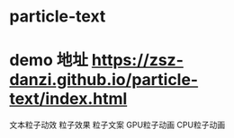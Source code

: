 # particle-text
# demo 地址 https://zsz-danzi.github.io/particle-text/index.html
文本粒子动效 粒子效果 粒子文案 GPU粒子动画 CPU粒子动画
